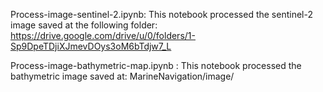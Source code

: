 Process-image-sentinel-2.ipynb:
This notebook processed the sentinel-2 image saved at the following folder: 
https://drive.google.com/drive/u/0/folders/1-Sp9DpeTDjiXJmevDOys3oM6bTdjw7_L

Process-image-bathymetric-map.ipynb	:
This notebook processed the bathymetric image saved at:
MarineNavigation/image/
